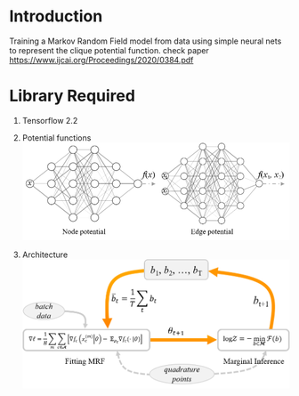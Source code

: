 # Introduction 
Training a Markov Random Field model from data using simple neural nets to represent the clique potential function. check paper https://www.ijcai.org/Proceedings/2020/0384.pdf

# Library Required
1.	Tensorflow 2.2
2.  Potential functions
![alt tag](https://github.com/motionlife/nnmrf/raw/master/demo/dense-pot.png)

3. Architecture
![alt tag](https://github.com/motionlife/nnmrf/raw/master/demo/flow.png)
